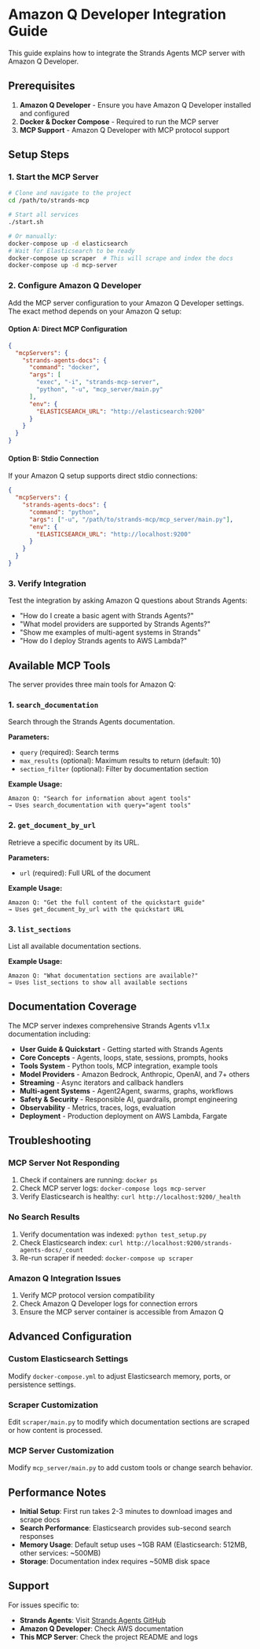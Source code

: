 # Amazon Q Developer Integration Guide

This guide explains how to integrate the Strands Agents MCP server with Amazon Q Developer.

## Prerequisites

1. **Amazon Q Developer** - Ensure you have Amazon Q Developer installed and configured
2. **Docker & Docker Compose** - Required to run the MCP server
3. **MCP Support** - Amazon Q Developer with MCP protocol support

## Setup Steps

### 1. Start the MCP Server

```bash
# Clone and navigate to the project
cd /path/to/strands-mcp

# Start all services
./start.sh

# Or manually:
docker-compose up -d elasticsearch
# Wait for Elasticsearch to be ready
docker-compose up scraper  # This will scrape and index the docs
docker-compose up -d mcp-server
```

### 2. Configure Amazon Q Developer

Add the MCP server configuration to your Amazon Q Developer settings. The exact method depends on your Amazon Q setup:

#### Option A: Direct MCP Configuration

```json
{
  "mcpServers": {
    "strands-agents-docs": {
      "command": "docker",
      "args": [
        "exec", "-i", "strands-mcp-server", 
        "python", "-u", "mcp_server/main.py"
      ],
      "env": {
        "ELASTICSEARCH_URL": "http://elasticsearch:9200"
      }
    }
  }
}
```

#### Option B: Stdio Connection

If your Amazon Q setup supports direct stdio connections:

```json
{
  "mcpServers": {
    "strands-agents-docs": {
      "command": "python",
      "args": ["-u", "/path/to/strands-mcp/mcp_server/main.py"],
      "env": {
        "ELASTICSEARCH_URL": "http://localhost:9200"
      }
    }
  }
}
```

### 3. Verify Integration

Test the integration by asking Amazon Q questions about Strands Agents:

- "How do I create a basic agent with Strands Agents?"
- "What model providers are supported by Strands Agents?"
- "Show me examples of multi-agent systems in Strands"
- "How do I deploy Strands agents to AWS Lambda?"

## Available MCP Tools

The server provides three main tools for Amazon Q:

### 1. `search_documentation`
Search through the Strands Agents documentation.

**Parameters:**
- `query` (required): Search terms
- `max_results` (optional): Maximum results to return (default: 10)
- `section_filter` (optional): Filter by documentation section

**Example Usage:**
```
Amazon Q: "Search for information about agent tools"
→ Uses search_documentation with query="agent tools"
```

### 2. `get_document_by_url`
Retrieve a specific document by its URL.

**Parameters:**
- `url` (required): Full URL of the document

**Example Usage:**
```
Amazon Q: "Get the full content of the quickstart guide"
→ Uses get_document_by_url with the quickstart URL
```

### 3. `list_sections`
List all available documentation sections.

**Example Usage:**
```
Amazon Q: "What documentation sections are available?"
→ Uses list_sections to show all available sections
```

## Documentation Coverage

The MCP server indexes comprehensive Strands Agents v1.1.x documentation including:

- **User Guide & Quickstart** - Getting started with Strands Agents
- **Core Concepts** - Agents, loops, state, sessions, prompts, hooks
- **Tools System** - Python tools, MCP integration, example tools
- **Model Providers** - Amazon Bedrock, Anthropic, OpenAI, and 7+ others
- **Streaming** - Async iterators and callback handlers
- **Multi-agent Systems** - Agent2Agent, swarms, graphs, workflows
- **Safety & Security** - Responsible AI, guardrails, prompt engineering
- **Observability** - Metrics, traces, logs, evaluation
- **Deployment** - Production deployment on AWS Lambda, Fargate

## Troubleshooting

### MCP Server Not Responding
1. Check if containers are running: `docker ps`
2. Check MCP server logs: `docker-compose logs mcp-server`
3. Verify Elasticsearch is healthy: `curl http://localhost:9200/_health`

### No Search Results
1. Verify documentation was indexed: `python test_setup.py`
2. Check Elasticsearch index: `curl http://localhost:9200/strands-agents-docs/_count`
3. Re-run scraper if needed: `docker-compose up scraper`

### Amazon Q Integration Issues
1. Verify MCP protocol version compatibility
2. Check Amazon Q Developer logs for connection errors
3. Ensure the MCP server container is accessible from Amazon Q

## Advanced Configuration

### Custom Elasticsearch Settings
Modify `docker-compose.yml` to adjust Elasticsearch memory, ports, or persistence settings.

### Scraper Customization
Edit `scraper/main.py` to modify which documentation sections are scraped or how content is processed.

### MCP Server Customization
Modify `mcp_server/main.py` to add custom tools or change search behavior.

## Performance Notes

- **Initial Setup**: First run takes 2-3 minutes to download images and scrape docs
- **Search Performance**: Elasticsearch provides sub-second search responses
- **Memory Usage**: Default setup uses ~1GB RAM (Elasticsearch: 512MB, other services: ~500MB)
- **Storage**: Documentation index requires ~50MB disk space

## Support

For issues specific to:
- **Strands Agents**: Visit [Strands Agents GitHub](https://github.com/strands-agents/sdk-python)
- **Amazon Q Developer**: Check AWS documentation
- **This MCP Server**: Check the project README and logs
